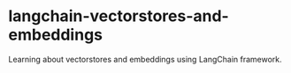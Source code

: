 # langchain-vectorstores-and-embeddings
Learning about vectorstores and embeddings using LangChain framework.
